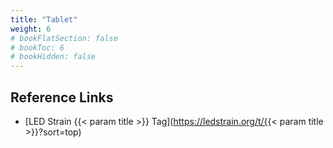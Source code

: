 ```yaml
---
title: "Tablet"
weight: 6
# bookFlatSection: false
# bookToc: 6
# bookHidden: false
---
```


## Reference Links
* [LED Strain {{< param title >}} Tag](https://ledstrain.org/t/{{< param title >}}?sort=top)
